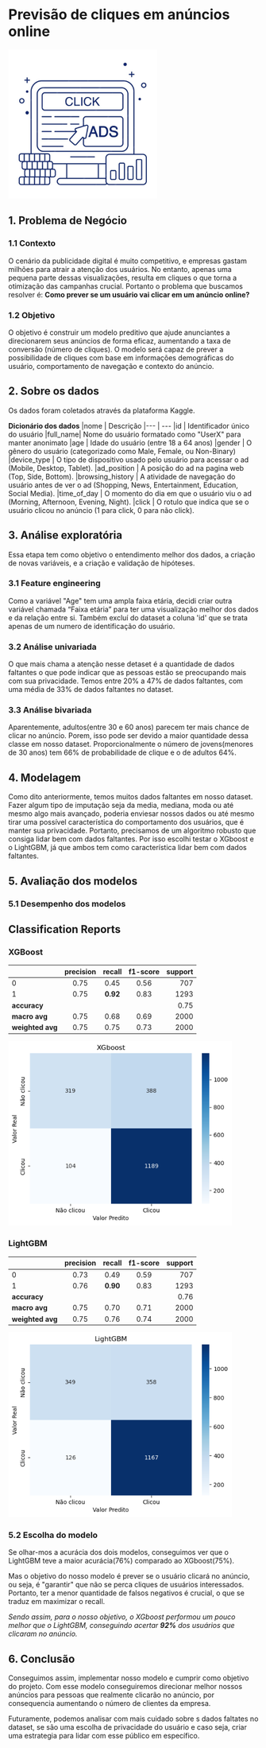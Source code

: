 # Previsão de cliques em anúncios online
<img src="./img/adddd.jpg" alt="Texto Alternativo" width="300"/>

## 1. Problema de Negócio
### 1.1 Contexto
O cenário da publicidade digital é muito competitivo, e empresas gastam milhões para atrair a atenção dos usuários. No entanto, apenas uma pequena parte dessas visualizações, resulta em cliques o que torna a otimização das campanhas crucial.
Portanto o problema que buscamos resolver é: **Como prever se um usuário vai clicar em um anúncio online?**

### 1.2 Objetivo
O objetivo é construir um modelo preditivo que ajude anunciantes a direcionarem seus anúncios de forma eficaz, aumentando a taxa de conversão (número de cliques).
O modelo será capaz de prever a possibilidade de cliques com base em informações demográficas do usuário, comportamento de navegação e contexto do anúncio.

## 2. Sobre os dados
Os dados foram coletados através da plataforma Kaggle.

**Dicionário dos dados**
|nome | Descrição
|--- | ---
|id | Identificador único do usuário
|full_name| Nome do usuário formatado como "UserX" para manter anonimato
|age | Idade do usuário (entre 18 a 64 anos)
|gender | O gênero do usuário (categorizado como Male, Female, ou Non-Binary)
|device_type | O tipo de dispositivo usado pelo usuário para acessar o ad (Mobile, Desktop, Tablet).
|ad_position | A posição do ad na pagina web (Top, Side, Bottom).
|browsing_history | A atividade de navegação do usuário antes de ver o ad (Shopping, News, Entertainment, Education, Social Media).
|time_of_day | O momento do dia em que o usuário viu o ad (Morning, Afternoon, Evening, Night).
|click | O rotulo que indica que se o usuário clicou no anúncio (1 para click, 0 para não click).

## 3. Análise exploratória

Essa etapa tem como objetivo o entendimento melhor dos dados, a criação de novas variáveis, e a criação e validação de hipóteses.

### 3.1 Feature engineering
Como a variável "Age" tem uma ampla faixa etária, decidi criar outra variável chamada “Faixa etária” para ter uma visualização melhor dos dados e da relação entre si.
Também excluí do dataset a coluna 'id' que se trata apenas de um numero de identificação do usuário.

### 3.2 Análise univariada
O que mais chama a atenção nesse detaset é a quantidade de dados faltantes o que pode indicar que as pessoas estão se preocupando mais com sua privacidade.
Temos entre 20% a 47% de dados faltantes, com uma média de 33% de dados faltantes no dataset.

### 3.3 Análise bivariada
Aparentemente, adultos(entre 30 e 60 anos) parecem ter mais chance de clicar no anúncio. Porem, isso pode ser devido a maior quantidade dessa classe em nosso dataset. Proporcionalmente o número de jovens(menores de 30 anos) tem 66% de probabilidade de clique e o de adultos 64%.

## 4. Modelagem
Como dito anteriormente, temos muitos dados faltantes em nosso dataset. Fazer algum tipo de imputação seja da media, mediana, moda ou até mesmo algo mais avançado, poderia enviesar nossos dados ou até mesmo tirar uma possível característica do comportamento dos usuários, que é manter sua privacidade.
Portanto, precisamos de um algoritmo robusto que consiga lidar bem com dados faltantes. Por isso escolhi testar o XGboost e o LightGBM, já que ambos tem como característica lidar bem com dados faltantes.

## 5. Avaliação dos modelos
### 5.1 Desempenho dos modelos

## Classification Reports

### XGBoost

|              | precision | recall | f1-score | support |
|:-------------|:---------:|:------:|:--------:|--------:|
| 0            |    0.75   |  0.45  |   0.56   |     707 |
| 1            |    0.75   |  **0.92**  |   0.83   |    1293 |
| **accuracy** |           |        |          |    0.75 |
| **macro avg**|    0.75   |  0.68  |   0.69   |    2000 |
| **weighted avg** | 0.75   |  0.75  |   0.73   |    2000 |


<img src="./img/xgboost.png" alt="Texto Alternativo" width="450"/>


### LightGBM

|              | precision | recall | f1-score | support |
|:-------------|:---------:|:------:|:--------:|--------:|
| 0            |    0.73   |  0.49  |   0.59   |     707 |
| 1            |    0.76   |  **0.90** |   0.83   |    1293 |
| **accuracy** |           |        |          |    0.76 |
| **macro avg**|    0.75   |  0.70  |   0.71   |    2000 |
| **weighted avg** | 0.75   |  0.76  |   0.74   |    2000 |

<img src="./img/lightgbm.png" alt="Texto Alternativo" width="450"/>


### 5.2 Escolha do modelo
Se olhar-mos a acurácia dos dois modelos, conseguimos ver que o LightGBM teve a maior acurácia(76%) comparado ao XGboost(75%).

Mas o objetivo do nosso modelo é prever se o usuário clicará no anúncio, ou seja, é "garantir" que não se perca cliques de usuários interessados.
Portanto, ter a menor quantidade de falsos negativos é crucial, o que se traduz em maximizar o recall.

*Sendo assim, para o nosso objetivo, o XGboost performou um pouco melhor que o LightGBM, conseguindo acertar **92%** dos usuários que clicaram no anúncio.*

## 6. Conclusão
Conseguimos assim, implementar nosso modelo e cumprir como objetivo do projeto. Com esse modelo conseguiremos direcionar melhor nossos anúncios para pessoas que realmente clicarão no anúncio, por consequencia aumentando o número de clientes da empresa.

Futuramente, podemos analisar com mais cuidado sobre s dados faltates no dataset, se são uma escolha de privacidade do usuário e caso seja, criar uma estrategia para lidar com esse público em específico.

